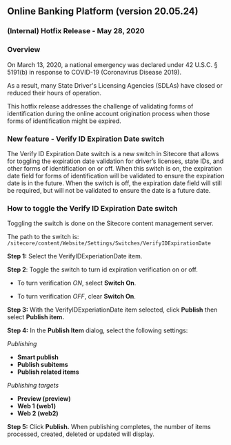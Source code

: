 ## Online Banking Platform (version 20.05.24)

### (Internal) Hotfix Release - May 28, 2020 

### Overview

On March 13, 2020, a national emergency was declared under 42 U.S.C. § 5191(b) in response to COVID-19 (Coronavirus Disease 2019). 

As a result, many State Driver's Licensing Agencies (SDLAs) have closed or reduced their hours of operation.

This hotfix release addresses the challenge of validating forms of identification during the online account origination process when those forms of identification might be expired. 

### New feature - Verify ID Expiration Date switch

The Verify ID Expiration Date switch is a new switch in Sitecore that allows for toggling the expiration date validation for driver’s licenses, state IDs, and other forms of identification on or off. When this switch is on, the expiration date field for forms of identification will be validated to ensure the expiration date is in the future. When the switch is off, the expiration date field will still be required, but will not be validated to ensure the date is a future date.

### How to toggle the Verify ID Expiration Date switch

Toggling the switch is done on the Sitecore content management server.

The path to the switch is: 
`/sitecore/content/Website/Settings/Switches/VerifyIDExpirationDate`

**Step 1:** Select the VerifyIDExperiationDate item.

**Step 2**: Toggle the switch to turn id expiration verification on or off.

- To turn verification *ON*, select **Switch On**. 

- To turn verification *OFF*, clear **Switch On**.

**Step 3:** With the VerifyIDExperiationDate item selected, click **Publish** then select **Publish item.**

**Step 4:**  In the **Publish Item** dialog, select the following settings: 

*Publishing*

- **Smart publish**
- **Publish subitems**
- **Publish related items**

*Publishing targets*

- **Preview (preview)**
- **Web 1 (web1)**
- **Web 2 (web2)**

**Step 5:** Click **Publish.** When publishing completes, the number of items processed, created, deleted or updated will display.
